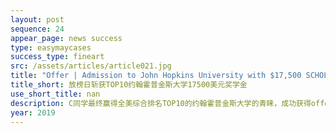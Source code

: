 ```yaml
---
layout: post
sequence: 24
appear_page: news success 
type: easymaycases
success_type: fineart
src: /assets/articles/article021.jpg
title: "Offer | Admission to John Hopkins University with $17,500 SCHOLARSHIP"
title_short: 放榜日斩获TOP10约翰霍普金斯大学17500美元奖学金
use_short_title: nan
description: C同学最终赢得全美综合排名TOP10的约翰霍普金斯大学的青睐，成功获得offer。虽然C同学的GPA在顶尖名校商科申请中不算优秀，但是在实习经历中的思考以及以独特的视角去观察最平凡的东西，从而以小见大，对自身专业有了更深刻的认知都展现了招生办看重的批判性思维和观察能力。独特的文书切入角度配合上易美教育包装后的美式思维文书，从而帮C同学不仅仅在最后阶段脱颖而出，还将17500美元奖学金收入囊中。
year: 2019
---
```


